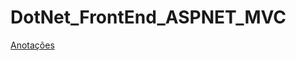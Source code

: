 # DotNet_FrontEnd_ASPNET_MVC
<a href="https://github.com/hesauhugo/DotNet_FrontEnd_ASPNET_MVC/blob/main/Anotacoes.md">Anotações</a>
